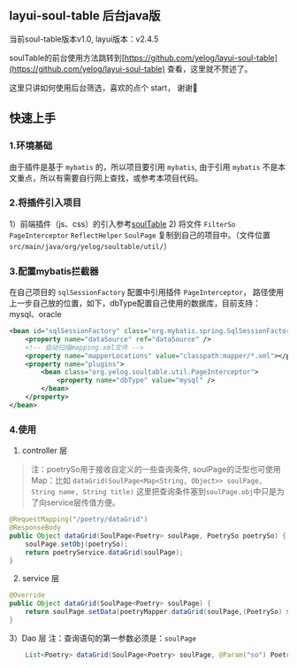 ## layui-soul-table 后台java版

当前soul-table版本v1.0, layui版本：v2.4.5

soulTable的前台使用方法跳转到[https://github.com/yelog/layui-soul-table](https://github.com/yelog/layui-soul-table) 查看，这里就不赘述了。

这里只讲如何使用后台筛选，喜欢的点个 start， 谢谢🙏

## 快速上手
### 1.环境基础
由于插件是基于 `mybatis` 的，所以项目要引用 `mybatis`, 由于引用 `mybatis` 不是本文重点，所以有需要自行网上查找，或参考本项目代码。

### 2.将插件引入项目
1）前端插件（js、css）的引入参考[soulTable](https://github.com/yelog/layui-soul-table)
2) 将文件 `FilterSo` `PageInterceptor` `ReflectHelper` `SoulPage` 复制到自己的项目中。（文件位置`src/main/java/org/yelog/soultable/util/`）

### 3.配置mybatis拦截器
在自己项目的 `sqlSessionFactory` 配置中引用插件 `PageInterceptor`， 
路径使用上一步自己放的位置，如下，dbType配置自己使用的数据库，目前支持：mysql、oracle
```xml
<bean id="sqlSessionFactory" class="org.mybatis.spring.SqlSessionFactoryBean">  
    <property name="dataSource" ref="dataSource" />  
    <!-- 自动扫描mapping.xml文件 -->  
    <property name="mapperLocations" value="classpath:mapper/*.xml"></property>
    <property name="plugins">
        <bean class="org.yelog.soultable.util.PageInterceptor"> 
            <property name="dbType" value="mysql" />
        </bean>
    </property>
</bean>
```
### 4.使用
1) controller 层
>注：poetrySo用于接收自定义的一些查询条件, soulPage的泛型也可使用Map：比如 `dataGrid(SoulPage<Map<String, Object>> soulPage, String name, String title)`
这里把查询条件塞到`soulPage.obj`中只是为了向service层传值方便。

```java
@RequestMapping("/poetry/dataGrid")
@ResponseBody
public Object dataGrid(SoulPage<Poetry> soulPage, PoetrySo poetrySo) {
    soulPage.setObj(poetrySo);
    return poetryService.dataGrid(soulPage);
}
```
2) service 层
```java
@Override
public Object dataGrid(SoulPage<Poetry> soulPage) {
    return soulPage.setData(poetryMapper.dataGrid(soulPage,(PoetrySo) soulPage.getObj()));
}
```

3）Dao 层
注：查询语句的第一参数必须是：`soulPage`
```java
    List<Poetry> dataGrid(SoulPage<Poetry> soulPage, @Param("so") PoetrySo poetrySo);
```


